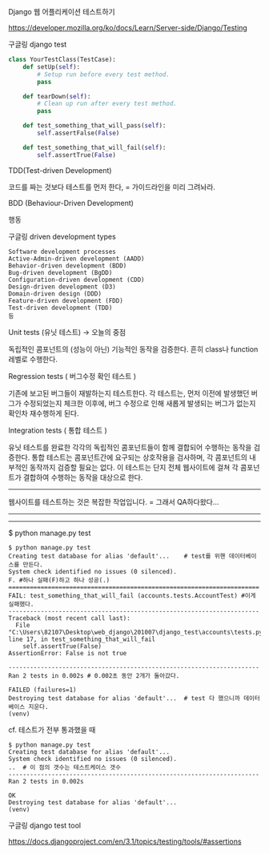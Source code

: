 Django 웹 어플리케이션 테스트하기

https://developer.mozilla.org/ko/docs/Learn/Server-side/Django/Testing

구글링 django test

```python
class YourTestClass(TestCase):
    def setUp(self):
        # Setup run before every test method.
        pass

    def tearDown(self):
        # Clean up run after every test method.
        pass

    def test_something_that_will_pass(self):
        self.assertFalse(False)

    def test_something_that_will_fail(self):
        self.assertTrue(False)
```







TDD(Test-driven Development)

코드를 짜는 것보다 테스트를 먼저 한다, = 가이드라인을 미리 그려놔라.



BDD (Behaviour-Driven Development)

행동



구글링 driven development types

```
Software development processes
Active-Admin-driven development (AADD)
Behavior-driven development (BDD)
Bug-driven development (BgDD)
Configuration-driven development (CDD)
Design-driven development (D3)
Domain-driven design (DDD)
Feature-driven development (FDD)
Test-driven development (TDD)
등
```



Unit tests (유닛 테스트) -> 오늘의 중점

독립적인 콤포넌트의 (성능이 아닌) 기능적인 동작을 검증한다. 흔히 class나 function 레벨로 수행한다.

Regression tests ( 버그수정 확인 테스트 )

기존에 보고된 버그들이 재발하는지 테스트한다. 각 테스트는, 먼저 이전에 발생했던 버그가 수정되었는지 체크한 이후에, 버그 수정으로 인해 새롭게 발생되는 버그가 없는지 확인차 재수행하게 된다.

Integration tests ( 통합 테스트 )

유닛 테스트를 완료한 각각의 독립적인 콤포넌트들이 함께 결합되어 수행하는 동작을 검증한다. 통합 테스트는 콤포넌트간에 요구되는 상호작용을 검사하며, 각 콤포넌트의 내부적인 동작까지 검증할 필요는 없다. 이 테스트는 단지 전체 웹사이트에 걸쳐 각 콤포넌트가 결합하여 수행하는 동작을 대상으로 한다.



---

웹사이트를 테스트하는 것은 복잡한 작업입니다.  = 그래서 QA하다왔다...

--------

-----------





$ python manage.py test

```ba
$ python manage.py test
Creating test database for alias 'default'...    # test를 위핸 데이터베이스를 만든다.
System check identified no issues (0 silenced).
F. #하나 실패(F)하고 하나 성공(.)
======================================================================
FAIL: test_something_that_will_fail (accounts.tests.AccountTest) #이게 실패했다.
----------------------------------------------------------------------
Traceback (most recent call last):
  File "C:\Users\82107\Desktop\web_django\201007\django_test\accounts\tests.py", line 17, in test_something_that_will_fail
    self.assertTrue(False)
AssertionError: False is not true

----------------------------------------------------------------------
Ran 2 tests in 0.002s # 0.002초 동안 2개가 돌아갔다. 

FAILED (failures=1)
Destroying test database for alias 'default'...  # test 다 했으니까 데이터베이스 지운다.
(venv)
```



cf. 테스트가 전부 통과했을 때

```ba
$ python manage.py test
Creating test database for alias 'default'...
System check identified no issues (0 silenced).
..  # 이 점의 갯수는 테스트케이스 갯수
----------------------------------------------------------------------
Ran 2 tests in 0.002s

OK
Destroying test database for alias 'default'...
(venv) 
```





구글링 django test tool

https://docs.djangoproject.com/en/3.1/topics/testing/tools/#assertions



